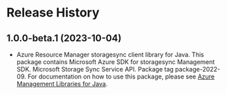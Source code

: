 # Release History

## 1.0.0-beta.1 (2023-10-04)

- Azure Resource Manager storagesync client library for Java. This package contains Microsoft Azure SDK for storagesync Management SDK. Microsoft Storage Sync Service API. Package tag package-2022-09. For documentation on how to use this package, please see [Azure Management Libraries for Java](https://aka.ms/azsdk/java/mgmt).
